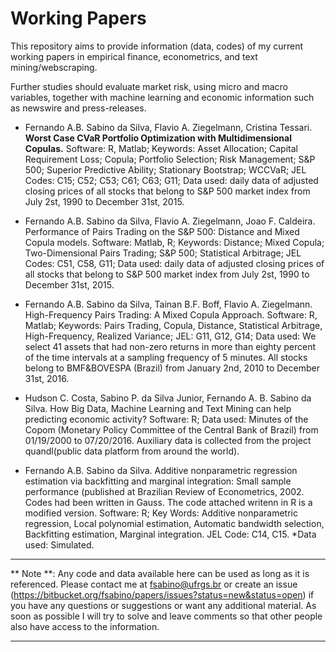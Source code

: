 Working Papers
==============

This repository aims to provide information (data, codes) of my current working papers in empirical finance, econometrics, and text mining/webscraping. 

Further studies should evaluate market risk, using micro and macro variables, together with machine learning and economic information such as newswire and press-releases. 

* Fernando A.B. Sabino da Silva, Flavio A. Ziegelmann, Cristina Tessari. **Worst Case CVaR Portfolio Optimization with Multidimensional
Copulas.**
Software: R, Matlab;
Keywords: Asset Allocation; Capital Requirement Loss; Copula; Portfolio Selection; Risk Management;
S&P 500; Superior Predictive Ability; Stationary Bootstrap; WCCVaR; 
JEL Codes: C15; C52; C53; C61; C63; G11;
Data used: daily data of adjusted closing prices of all stocks that belong to S&P 500
market index from July 2st, 1990 to December 31st, 2015.

* Fernando A.B. Sabino da Silva, Flavio A. Ziegelmann, Joao F. Caldeira. Performance of Pairs Trading on the S&P 500: Distance and Mixed
Copula models.
Software: Matlab, R;
Keywords: Distance; Mixed Copula; Two-Dimensional Pairs Trading; S&P 500; Statistical Arbitrage;
JEL Codes: C51, C58, G11;
Data used: daily data of adjusted closing prices of all stocks that belong to S&P 500
market index from July 2st, 1990 to December 31st, 2015.

* Fernando A.B. Sabino da Silva, Tainan B.F. Boff, Flavio A. Ziegelmann. High-Frequency Pairs Trading: A Mixed Copula Approach. 
Software: R, Matlab;
Keywords: Pairs Trading, Copula, Distance, Statistical Arbitrage, High-Frequency, Realized Variance;
JEL: G11, G12, G14;
Data used: We select 41 assets that had non-zero returns in more than eighty percent of the time intervals at a sampling frequency of 5 minutes. All stocks belong to BMF&BOVESPA (Brazil) from January 2nd, 2010 to December 31st, 2016.

* Hudson C. Costa, Sabino P. da Silva Junior, Fernando A. B. Sabino da Silva. How Big Data, Machine Learning and Text Mining can help predicting economic activity?
Software: R;
Data used: Minutes of the Copom (Monetary Policy Committee of the Central Bank of Brazil) from 01/19/2000 to 07/20/2016. Auxiliary data is collected from the project quandl(public data platform from around the world).

* Fernando A.B. Sabino da Silva. Additive nonparametric regression estimation via backfitting
and marginal integration: Small sample performance (published at Brazilian Review of Econometrics, 2002. Codes had been written in Gauss. The code attached writenn in R is a modified version.
Software: R;
Key Words: Additive nonparametric regression, Local polynomial estimation, Automatic bandwidth selection, Backfitting estimation, Marginal integration.
JEL Code: C14, C15.
*Data used: Simulated.



---
** Note **: Any code and data available here can be used as long as it is referenced. Please contact me at fsabino@ufrgs.br or create an issue (https://bitbucket.org/fsabino/papers/issues?status=new&status=open) if you have any questions or suggestions or want any additional material. As soon as possible I will try to solve and leave comments so that other people also have access to the information.

---